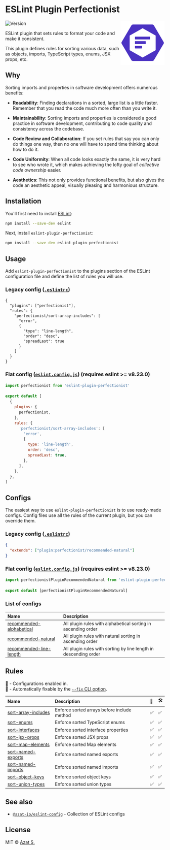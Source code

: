 # ESLint Plugin Perfectionist

<img src="https://raw.githubusercontent.com/azat-io/eslint-plugin-perfectionist/main/docs/public/logo.svg" alt="ESLint" align="right" width="140" height="140" />

![Version](https://img.shields.io/npm/v/eslint-plugin-perfectionist.svg?color=brightgreen)

ESLint plugin that sets rules to format your code and make it consistent.

This plugin defines rules for sorting various data, such as objects, imports, TypeScript types, enums, JSX props, etc.

## Why

Sorting imports and properties in software development offers numerous benefits:

- **Readability**: Finding declarations in a sorted, large list is a little faster. Remember that you read the code much more often than you write it.

- **Maintainability**: Sorting imports and properties is considered a good practice in software development, contributing to code quality and consistency across the codebase.

- **Code Review and Collaboration**: If you set rules that say you can only do things one way, then no one will have to spend time thinking about how to do it.

- **Code Uniformity**: When all code looks exactly the same, it is very hard to see who wrote it, which makes achieving the lofty goal of _collective code ownership_ easier.

- **Aesthetics**: This not only provides functional benefits, but also gives the code an aesthetic appeal, visually pleasing and harmonious structure.

## Installation

You'll first need to install [ESLint](https://eslint.org):

```sh
npm install --save-dev eslint
```

Next, install `eslint-plugin-perfectionist`:

```sh
npm install --save-dev eslint-plugin-perfectionist
```

## Usage

Add `eslint-plugin-perfectionist` to the plugins section of the ESLint configuration file and define the list of rules you will use.

### Legacy config ([`.eslintrc`](https://eslint.org/docs/latest/use/configure/configuration-files))

```
{
  "plugins": ["perfectionist"],
  "rules": {
    "perfectionist/sort-array-includes": [
      "error",
      {
        "type": "line-length",
        "order": "desc",
        "spreadLast": true
      }
    ]
  }
}
```

### Flat config ([`eslint.config.js`](https://eslint.org/docs/latest/use/configure/configuration-files-new)) (requires eslint >= v8.23.0)

```js
import perfectionist from 'eslint-plugin-perfectionist'

export default [
  {
    plugins: {
      perfectionist,
    },
    rules: {
      'perfectionist/sort-array-includes': [
        'error',
        {
          type: 'line-length',
          order: 'desc',
          spreadLast: true,
        },
      ],
    },
  },
]
```

## Configs

The easiest way to use `eslint-plugin-perfectionist` is to use ready-made configs. Config files use all the rules of the current plugin, but you can override them.

### Legacy config ([`.eslintrc`](https://eslint.org/docs/latest/use/configure/configuration-files))

```json
{
  "extends": ["plugin:perfectionist/recommended-natural"]
}
```

### Flat config ([`eslint.config.js`](https://eslint.org/docs/latest/use/configure/configuration-files-new)) (requires eslint >= v8.23.0)

```js
import perfectionistPluginRecommendedNatural from 'eslint-plugin-perfectionist/configs/recommended-natural'

export default [perfectionistPluginRecommendedNatural]
```

### List of configs

| Name                                                                                                     | Description                                                      |
| :------------------------------------------------------------------------------------------------------- | :--------------------------------------------------------------- |
| [recommended-alphabetical](https://eslint-plugin-perfectionist.azat.io/configs/recommended-alphabetical) | All plugin rules with alphabetical sorting in ascending order    |
| [recommended-natural](https://eslint-plugin-perfectionist.azat.io/configs/recommended-natural)           | All plugin rules with natural sorting in ascending order         |
| [recommended-line-length](https://eslint-plugin-perfectionist.azat.io/configs/recommended-line-length)   | All plugin rules with sorting by line length in descending order |

## Rules

💼 - Configurations enabled in.\
🔧 - Automatically fixable by the [`--fix` CLI option](https://eslint.org/docs/user-guide/command-line-interface#--fix).

| Name                                                                                         | Description                                 | 💼  | 🛠   |
| :------------------------------------------------------------------------------------------- | :------------------------------------------ | :-- | :-- |
| [sort-array-includes](https://eslint-plugin-perfectionist.azat.io/rules/sort-array-includes) | Enforce sorted arrays before include method | ✅  | ✅  |
| [sort-enums](https://eslint-plugin-perfectionist.azat.io/rules/sort-enums)                   | Enforce sorted TypeScript enums             | ✅  | ✅  |
| [sort-interfaces](https://eslint-plugin-perfectionist.azat.io/rules/sort-interfaces)         | Enforce sorted interface properties         | ✅  | ✅  |
| [sort-jsx-props](https://eslint-plugin-perfectionist.azat.io/rules/sort-jsx-props)           | Enforce sorted JSX props                    | ✅  | ✅  |
| [sort-map-elements](https://eslint-plugin-perfectionist.azat.io/rules/sort-map-elements)     | Enforce sorted Map elements                 | ✅  | ✅  |
| [sort-named-exports](https://eslint-plugin-perfectionist.azat.io/rules/sort-named-exports)   | Enforce sorted named exports                | ✅  | ✅  |
| [sort-named-imports](https://eslint-plugin-perfectionist.azat.io/rules/sort-named-imports)   | Enforce sorted named imports                | ✅  | ✅  |
| [sort-object-keys](https://eslint-plugin-perfectionist.azat.io/rules/sort-object-keys)       | Enforce sorted object keys                  | ✅  | ✅  |
| [sort-union-types](https://eslint-plugin-perfectionist.azat.io/rules/sort-union-types)       | Enforce sorted union types                  | ✅  | ✅  |

## See also

- [`@azat-io/eslint-config`](https://github.com/azat-io/eslint-config) - Collection of ESLint configs

## License

MIT &copy; [Azat S.](https://azat.io)
